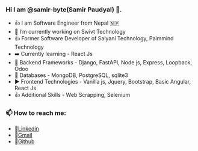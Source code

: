 ### Hi I am @samir-byte(Samir Paudyal) 👋. 

- 👍 I am Software Engineer from Nepal 🇳🇵
- 🔭 I’m currently working on Swivt Technology 
- 👍 Former Software Developer of Salyani Technology, Palmmind Technology
- ➡️ Currently learning - React Js 
- 🌱 Backend Frameworks - Django, FastAPI, Node js, Express, Loopback, Odoo 
- 👯 Databases - MongoDB, PostgreSQL, sqlite3
- ▶️ Frontend Technologies - Vanilla js, Jquery, Bootstrap, Basic Angular, React Js
- 👍 Additional Skills - Web Scrapping, Selenium

### 📫 How to reach me: 
- 🔗[Linkedin](https://www.linkedin.com/in/samir-paudyal-a753641b5) 
- 🔗[Gmail](kiranpoudel28@gmail.com)
- 🔗[Github](https://github.com/samir-byte)



